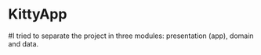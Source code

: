 # KittyApp

#I tried to separate the project in three modules: presentation (app), domain and data. 

